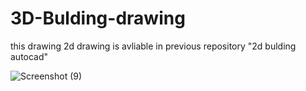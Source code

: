 # 3D-Bulding-drawing
this drawing 2d drawing is avliable in previous repository "2d bulding autocad"


![Screenshot (9)](https://user-images.githubusercontent.com/60284448/82894586-dad21080-9f63-11ea-944a-9cf5a7f61d1a.png)


